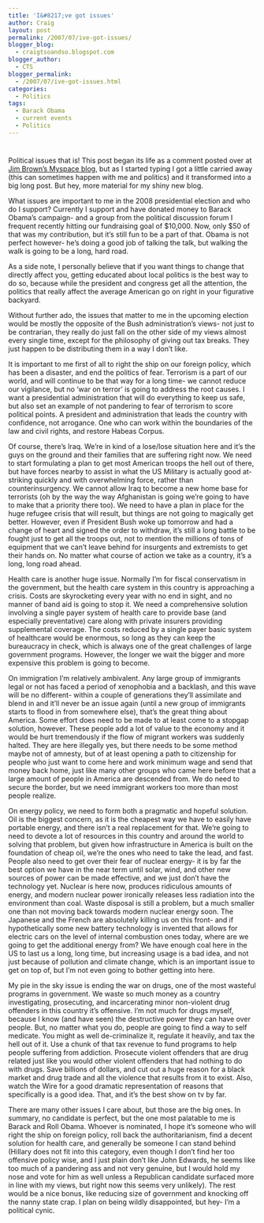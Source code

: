 ```yaml
---
title: 'I&#8217;ve got issues'
author: Craig
layout: post
permalink: /2007/07/ive-got-issues/
blogger_blog:
  - craigtsoandso.blogspot.com
blogger_author:
  - CTS
blogger_permalink:
  - /2007/07/ive-got-issues.html
categories:
  - Politics
tags:
  - Barack Obama
  - current events
  - Politics
---
```

# 

Political issues that is! This post began its life as a comment posted over at [Jim Brown’s Myspace blog][1], but as I started typing I got a little carried away (this can sometimes happen with me and politics) and it transformed into a big long post. But hey, more material for my shiny new blog.

 [1]: http://blog.myspace.com/index.cfm?fuseaction=blog.view&friendID=14961202&blogID=291133315

What issues are important to me in the 2008 presidential election and who do I support? Currently I support and have donated money to Barack Obama’s campaign- and a group from the political discussion forum I frequent recently hitting our fundraising goal of $10,000. Now, only $50 of that was my contribution, but it’s still fun to be a part of that. Obama is not perfect however- he’s doing a good job of talking the talk, but walking the walk is going to be a long, hard road.

As a side note, I personally believe that if you want things to change that directly affect you, getting educated about local politics is the best way to do so, because while the president and congress get all the attention, the politics that really affect the average American go on right in your figurative backyard.

Without further ado, the issues that matter to me in the upcoming election would be mostly the opposite of the Bush administration’s views- not just to be contrarian, they really do just fall on the other side of my views almost every single time, except for the philosophy of giving out tax breaks. They just happen to be distributing them in a way I don’t like.

It is important to me first of all to right the ship on our foreign policy, which has been a disaster, and end the politics of fear. Terrorism is a part of our world, and will continue to be that way for a long time- we cannot reduce our vigilance, but no ‘war on terror’ is going to address the root causes. I want a presidential administration that will do everything to keep us safe, but also set an example of not pandering to fear of terrorism to score political points. A president and administration that leads the country with confidence, not arrogance. One who can work within the boundaries of the law and civil rights, and restore Habeas Corpus.

Of course, there’s Iraq. We’re in kind of a lose/lose situation here and it’s the guys on the ground and their families that are suffering right now. We need to start formulating a plan to get most American troops the hell out of there, but have forces nearby to assist in what the US Military is actually good at- striking quickly and with overwhelming force, rather than counterinsurgency. We cannot allow Iraq to become a new home base for terrorists (oh by the way the way Afghanistan is going we’re going to have to make that a priority there too). We need to have a plan in place for the huge refugee crisis that will result, but things are not going to magically get better. However, even if President Bush woke up tomorrow and had a change of heart and signed the order to withdraw, it’s still a long battle to be fought just to get all the troops out, not to mention the millions of tons of equipment that we can’t leave behind for insurgents and extremists to get their hands on. No matter what course of action we take as a country, it’s a long, long road ahead.

Health care is another huge issue. Normally I’m for fiscal conservatism in the government, but the health care system in this country is approaching a crisis. Costs are skyrocketing every year with no end in sight, and no manner of band aid is going to stop it. We need a comprehensive solution involving a single payer system of health care to provide base (and especially preventative) care along with private insurers providing supplemental coverage. The costs reduced by a single payer basic system of healthcare would be enormous, so long as they can keep the bureaucracy in check, which is always one of the great challenges of large government programs. However, the longer we wait the bigger and more expensive this problem is going to become.

On immigration I’m relatively ambivalent. Any large group of immigrants legal or not has faced a period of xenophobia and a backlash, and this wave will be no different- within a couple of generations they’ll assimilate and blend in and it’ll never be an issue again (until a new group of immigrants starts to flood in from somewhere else), that’s the great thing about America. Some effort does need to be made to at least come to a stopgap solution, however. These people add a lot of value to the economy and it would be hurt tremendously if the flow of migrant workers was suddenly halted. They are here illegally yes, but there needs to be some method maybe not of amnesty, but of at least opening a path to citizenship for people who just want to come here and work minimum wage and send that money back home, just like many other groups who came here before that a large amount of people in America are descended from. We do need to secure the border, but we need immigrant workers too more than most people realize.

On energy policy, we need to form both a pragmatic and hopeful solution. Oil is the biggest concern, as it is the cheapest way we have to easily have portable energy, and there isn’t a real replacement for that. We’re going to need to devote a lot of resources in this country and around the world to solving that problem, but given how infrastructure in America is built on the foundation of cheap oil, we’re the ones who need to take the lead, and fast. People also need to get over their fear of nuclear energy- it is by far the best option we have in the near term until solar, wind, and other new sources of power can be made effective, and we just don’t have the technology yet. Nuclear is here now, produces ridiculous amounts of energy, and modern nuclear power ironically releases less radiation into the environment than coal. Waste disposal is still a problem, but a much smaller one than not moving back towards modern nuclear energy soon. The Japanese and the French are absolutely killing us on this front- and if hypothetically some new battery technology is invented that allows for electric cars on the level of internal combustion ones today, where are we going to get the additional energy from? We have enough coal here in the US to last us a long, long time, but increasing usage is a bad idea, and not just because of pollution and climate change, which is an important issue to get on top of, but I’m not even going to bother getting into here.

My pie in the sky issue is ending the war on drugs, one of the most wasteful programs in government. We waste so much money as a country investigating, prosecuting, and incarcerating minor non-violent drug offenders in this country it’s offensive. I’m not much for drugs myself, because I know (and have seen) the destructive power they can have over people. But, no matter what you do, people are going to find a way to self medicate. You might as well de-criminalize it, regulate it heavily, and tax the hell out of it. Use a chunk of that tax revenue to fund programs to help people suffering from addiction. Prosecute violent offenders that are drug related just like you would other violent offenders that had nothing to do with drugs. Save billions of dollars, and cut out a huge reason for a black market and drug trade and all the violence that results from it to exist. Also, watch the Wire for a good dramatic representation of reasons that specifically is a good idea. That, and it’s the best show on tv by far.

There are many other issues I care about, but those are the big ones. In summary, no candidate is perfect, but the one most palatable to me is Barack and Roll Obama. Whoever is nominated, I hope it’s someone who will right the ship on foreign policy, roll back the authoritarianism, find a decent solution for health care, and generally be someone I can stand behind (Hillary does not fit into this category, even though I don’t find her too offensive policy wise, and I just plain don’t like John Edwards, he seems like too much of a pandering ass and not very genuine, but I would hold my nose and vote for him as well unless a Republican candidate surfaced more in line with my views, but right now this seems very unlikely). The rest would be a nice bonus, like reducing size of government and knocking off the nanny state crap. I plan on being wildly disappointed, but hey- I’m a political cynic.